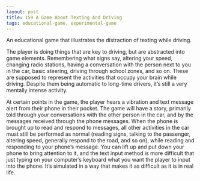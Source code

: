 ```yaml
---
layout: post
title: 159 A Game About Texting And Driving
tags: educational-game, experimental-game
---
```

An educational game that illustrates the distraction of texting while driving.

The player is doing things that are key to driving, but are abstracted into game elements.  Remembering what signs say, altering your speed, changing radio stations, having a conversation with the person next to you in the car, basic steering, driving through school zones, and so on.  These are supposed to represent the activities that occupy your brain while driving.  Despite them being automatic to long-time drivers, it’s still a very mentally intense activity.

At certain points in the game, the player hears a vibration and text message alert from their phone in their pocket.  The game will have a story, primarily told through your conversations with the other person in the car, and by the messages received through the phone messages.  When the phone is brought up to read and respond to messages, all other activities in the car must still be performed as normal (reading signs, talking to the passenger, altering speed, generally respond to the road, and so on), while reading and responding to your phone’s message.  You can lift up and put down your phone to bring attention to it, and the text input method is more difficult that just typing on your computer’s keyboard what you want the player to input into the phone.  It’s simulated in a way that makes it as difficult as it is in real life.
